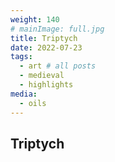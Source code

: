 ```yaml
---
weight: 140
# mainImage: full.jpg
title: Triptych
date: 2022-07-23
tags:
  - art # all posts
  - medieval
  - highlights
media:
  - oils
---
```


## Triptych
